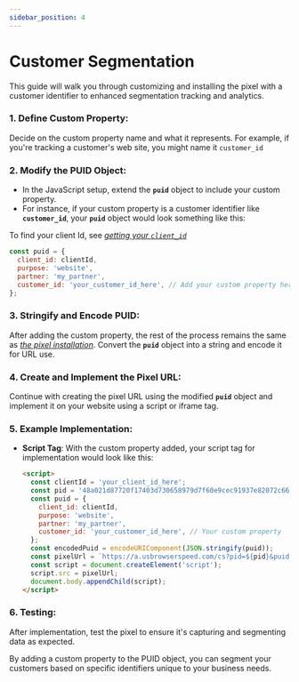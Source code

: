 ```yaml
---
sidebar_position: 4
---
```


# Customer Segmentation

This guide will walk you through customizing and installing the pixel with a customer identifier to enhanced segmentation tracking and analytics.

### 1. **Define Custom Property**:

Decide on the custom property name and what it represents. For example, if you're tracking a customer's web site, you might name it `customer_id`

### 2. **Modify the PUID Object**:

- In the JavaScript setup, extend the **`puid`** object to include your custom property.
- For instance, if your custom property is a customer identifier like **`customer_id`**, your **`puid`** object would look something like this:

To find your client Id, see _[getting your `client_id`](/docs/resolution-pixel/create-a-pixel#getting-your-client_id)_

```jsx
const puid = {
  client_id: clientId,
  purpose: 'website',
  partner: 'my_partner',
  customer_id: 'your_customer_id_here', // Add your custom property here
};
```

### 3. **Stringify and Encode PUID**:

After adding the custom property, the rest of the process remains the same as _[the pixel installation](/docs/resolution-pixel/install-pixel)_. Convert the **`puid`** object into a string and encode it for URL use.

### 4. **Create and Implement the Pixel URL**:

Continue with creating the pixel URL using the modified **`puid`** object and implement it on your website using a script or iframe tag.

### 5. **Example Implementation**:

- **Script Tag**: With the custom property added, your script tag for implementation would look like this:
  ```html
  <script>
    const clientId = 'your_client_id_here';
    const pid = '48a021d87720f17403d730658979d7f60e9cec91937e82072c66f611748dd47d';
    const puid = {
      client_id: clientId,
      purpose: 'website',
      partner: 'my_partner',
      customer_id: 'your_customer_id_here', // Your custom property
    };
    const encodedPuid = encodeURIComponent(JSON.stringify(puid));
    const pixelUrl = `https://a.usbrowserspeed.com/cs?pid=${pid}&puid=${encodedPuid}`;
    const script = document.createElement('script');
    script.src = pixelUrl;
    document.body.appendChild(script);
  </script>
  ```

### 6. **Testing**:

After implementation, test the pixel to ensure it's capturing and segmenting data as expected.

By adding a custom property to the PUID object, you can segment your customers based on specific identifiers unique to your business needs.
